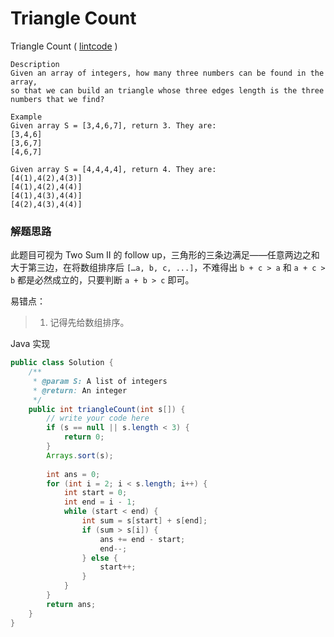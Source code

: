 #  Triangle Count

 Triangle Count ( [lintcode](http://www.lintcode.com/en/problem/triangle-count/) )

```
Description
Given an array of integers, how many three numbers can be found in the array, 
so that we can build an triangle whose three edges length is the three numbers that we find?

Example
Given array S = [3,4,6,7], return 3. They are:
[3,4,6]
[3,6,7]
[4,6,7]

Given array S = [4,4,4,4], return 4. They are:
[4(1),4(2),4(3)]
[4(1),4(2),4(4)]
[4(1),4(3),4(4)]
[4(2),4(3),4(4)]
```

### 解题思路

此题目可视为 Two Sum II 的 follow up，三角形的三条边满足——任意两边之和大于第三边，在将数组排序后 `[…a, b, c, ...]`，不难得出 `b + c > a` 和 `a + c > b` 都是必然成立的，只要判断 `a + b > c` 即可。

易错点：

> 1. 记得先给数组排序。

Java 实现

```java
public class Solution {
    /**
     * @param S: A list of integers
     * @return: An integer
     */
    public int triangleCount(int s[]) {
        // write your code here
        if (s == null || s.length < 3) {
            return 0;
        }
        Arrays.sort(s);
        
        int ans = 0;
        for (int i = 2; i < s.length; i++) {
            int start = 0;
            int end = i - 1;
            while (start < end) {
                int sum = s[start] + s[end];
                if (sum > s[i]) {
                    ans += end - start;
                    end--;
                } else {
                    start++;
                }
            }
        } 
        return ans;
    }
}

```

